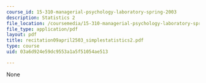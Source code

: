 ```yaml
---
course_id: 15-310-managerial-psychology-laboratory-spring-2003
description: Statistics 2
file_location: /coursemedia/15-310-managerial-psychology-laboratory-spring-2003/03a6d924e59dc9553a1a5f51054ae513_recitation09april2503_simplestatistics2.pdf
file_type: application/pdf
layout: pdf
title: recitation09april2503_simplestatistics2.pdf
type: course
uid: 03a6d924e59dc9553a1a5f51054ae513

---
```

None